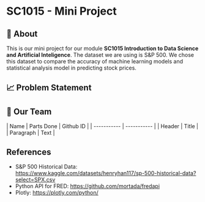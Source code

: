# SC1015 - Mini Project
## :page_with_curl: About
This is our mini project for our module **SC1015 Introduction to Data Science and Artificial Inteligence**.
The dataset we are using is S&P 500. We chose this dataset to compare the accuracy of machine learning models and statistical analysis model in predicting stock prices.

## :chart_with_upwards_trend: Problem Statement

## :busts_in_silhouette: Our Team
| Name | Parts Done | Github ID |
| ----------- | ----------- |
| Header | Title |
| Paragraph | Text |


## References
- S&P 500 Historical Data: https://www.kaggle.com/datasets/henryhan117/sp-500-historical-data?select=SPX.csv
- Python API for FRED: https://github.com/mortada/fredapi
- Plotly: https://plotly.com/python/
